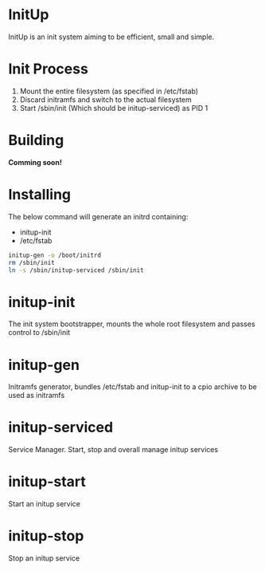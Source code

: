 
# InitUp

InitUp is an init system aiming to be efficient, small and simple.

# Init Process

1) Mount the entire filesystem (as specified in /etc/fstab)
2) Discard initramfs and switch to the actual filesystem
3) Start /sbin/init (Which should be initup-serviced) as PID 1

# Building

**Comming soon!**

# Installing

The below command will generate an initrd containing:
* initup-init
* /etc/fstab

```bash
initup-gen -o /boot/initrd
rm /sbin/init
ln -s /sbin/initup-serviced /sbin/init
```


# initup-init

The init system bootstrapper, mounts the whole root filesystem and passes
control to /sbin/init

# initup-gen

Initramfs generator, bundles /etc/fstab and initup-init to a cpio archive
to be used as initramfs

# initup-serviced

Service Manager. Start, stop and overall manage initup services

# initup-start

Start an initup service

# initup-stop

Stop an initup service
